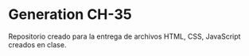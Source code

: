 # Generation CH-35

Repositorio creado para la entrega de archivos HTML, CSS, JavaScript creados en clase.

